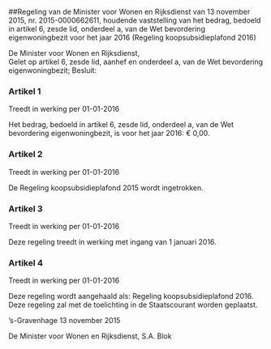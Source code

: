 <meta http-equiv='Content-Type' content='text/html; charset=utf-8' />

##Regeling van de Minister voor Wonen en Rijksdienst van 13 november 2015, nr. 2015-0000662611, houdende vaststelling van het bedrag, bedoeld in artikel 6, zesde lid, onderdeel a, van de Wet bevordering eigenwoningbezit voor het jaar 2016 (Regeling koopsubsidieplafond 2016)

De Minister voor Wonen en Rijksdienst,  
Gelet op artikel 6, zesde lid, aanhef en onderdeel a, van de Wet bevordering eigenwoningbezit;
Besluit:    

### Artikel  1  
Treedt in werking per 01-01-2016 

Het bedrag, bedoeld in artikel 6, zesde lid, onderdeel a, van de Wet bevordering eigenwoningbezit, is voor het jaar 2016: € 0,00. 

### Artikel  2  
Treedt in werking per 01-01-2016 

De Regeling koopsubsidieplafond 2015 wordt ingetrokken. 

### Artikel  3  
Treedt in werking per 01-01-2016 

Deze regeling treedt in werking met ingang van 1 januari 2016. 

### Artikel  4  
Treedt in werking per 01-01-2016 

Deze regeling wordt aangehaald als: Regeling koopsubsidieplafond 2016. 
Deze regeling zal met de toelichting in de Staatscourant worden geplaatst.   

’s-Gravenhage 
13 november 2015   

De 
Minister voor Wonen en Rijksdienst, 
S.A. Blok     
